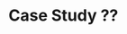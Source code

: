 # Case Study ??

<!-- TODO: decide topic -->
<!-- TODO: write ~1000 words -->

<!-- TODO: add 5 activities -->
